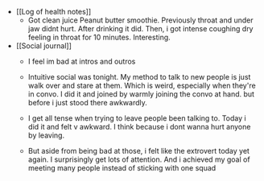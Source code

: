  * [[Log of health notes]]
    * Got clean juice Peanut butter smoothie. Previously throat and under jaw didnt hurt. After drinking it did. Then, i got intense coughing dry feeling in throat for 10 minutes. Interesting.
  * [[Social journal]]
    * I feel im bad at intros and outros

    * Intuitive social was tonight. My method to talk to new people is just walk over and stare at them. Which is weird, especially when they're in convo. I did it and joined by warmly joining the convo at hand. but before i just stood there awkwardly. 
    * I get all tense when trying to leave people been talking to. Today i did it and felt v awkward. I think because i dont wanna hurt anyone by leaving. 
    * But aside from being bad at those, i felt like the extrovert today yet again. I surprisingly get lots of attention. And i achieved my goal of meeting many people instead of sticking with one squad